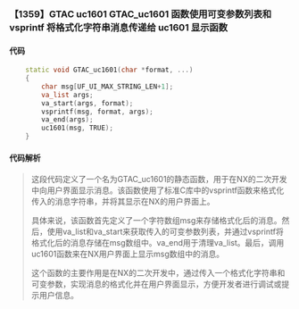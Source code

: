 ### 【1359】GTAC uc1601 GTAC_uc1601 函数使用可变参数列表和 vsprintf 将格式化字符串消息传递给 uc1601 显示函数

#### 代码

```cpp
    static void GTAC_uc1601(char *format, ...)  
    {  
        char msg[UF_UI_MAX_STRING_LEN+1];  
        va_list args;  
        va_start(args, format);  
        vsprintf(msg, format, args);  
        va_end(args);  
        uc1601(msg, TRUE);  
    }

```

#### 代码解析

> 这段代码定义了一个名为GTAC_uc1601的静态函数，用于在NX的二次开发中向用户界面显示消息。该函数使用了标准C库中的vsprintf函数来格式化传入的消息字符串，并将其显示在NX的用户界面上。
>
> 具体来说，该函数首先定义了一个字符数组msg来存储格式化后的消息。然后，使用va_list和va_start来获取传入的可变参数列表，并通过vsprintf将格式化后的消息存储在msg数组中。va_end用于清理va_list。最后，调用uc1601函数来在NX用户界面上显示msg数组中的消息。
>
> 这个函数的主要作用是在NX的二次开发中，通过传入一个格式化字符串和可变参数，实现消息的格式化并在用户界面显示，方便开发者进行调试或提示用户信息。
>
